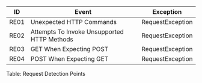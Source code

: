 **ID**  | **Event** | **Exception** |  
|---------|-----------|---------------|  
RE01 | Unexpected HTTP Commands | RequestException  
RE02 | Attempts To Invoke Unsupported HTTP Methods | RequestException
RE03 | GET When Expecting POST | RequestException
RE04 | POST When Expecting GET | RequestException
  
Table: Request Detection Points